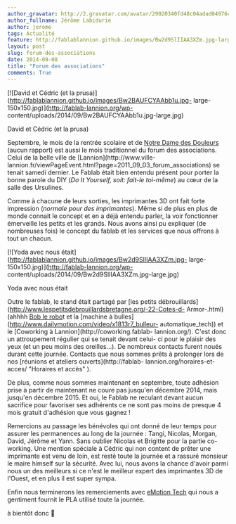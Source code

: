 ```yaml
---
author_gravatar: http://2.gravatar.com/avatar/29020340fd48c04adad04976cb909b4f?s=96&d=mm&r=g
author_fullname: Jérôme Labidurie
author: jerome
tags: Actualité
feature: http://fablablannion.github.io/images/Bw2d9SlIIAA3XZm.jpg-large.jpg
layout: post
slug: forum-des-associations
date: 2014-09-08
title: "Forum des associations"
comments: True
---
```

[![David et Cédric \(et la
prusa\)](http://fablablannion.github.io/images/Bw2BAUFCYAAbb1u.jpg-
large-150x150.jpg)](http://fablab-lannion.org/wp-
content/uploads/2014/09/Bw2BAUFCYAAbb1u.jpg-large.jpg)

David et Cédric (et la prusa)

Septembre, le mois de la rentrée scolaire et de [Notre Dame des
Douleurs](http://fr.wikipedia.org/wiki/Notre-Dame_des_Douleurs) (aucun
rapport) est aussi le mois traditionnel du forum des associations. Celui de la
belle ville de [Lannion](http://www.ville-
lannion.fr/viewPageEvent.html?page=2011_09_03_forum_associations) se tenait
samedi dernier. Le Fablab était bien entendu présent pour porter la bonne
parole du DIY (_Do It Yourself, soit: fait-le toi-même_) au cœur de la salle
des Ursulines.

Comme à chacune de leurs sorties, les imprimantes 3D ont fait forte impression
(_normale pour des imprimantes_). Même si de plus en plus de monde connait le
concept et en a déjà entendu parler, la voir fonctionner émerveille les petits
et les grands. Nous avons ainsi pu expliquer (de nombreuses fois) le concept
du fablab et les services que nous offrons à tout un chacun.

[![Yoda avec nous
était](http://fablablannion.github.io/images/Bw2d9SlIIAA3XZm.jpg-
large-150x150.jpg)](http://fablab-lannion.org/wp-
content/uploads/2014/09/Bw2d9SlIIAA3XZm.jpg-large.jpg)

Yoda avec nous était

Outre le fablab, le stand était partagé par [les petits
débrouillards](http://www.lespetitsdebrouillardsbretagne.org/-22-Cotes-d-
Armor-.html) (ahhhh [Bob le
robo](http://www.dailymotion.com/video/x20oifp_battle-robot-movie_tech)t et la
[machine à bulles](http://www.dailymotion.com/video/x1813r7_bulleur-
automatique_tech)) et le [Coworking à Lannion](http://coworking.fablab-
lannion.org/). C'est donc un attroupement régulier qui se tenait devant celui-
ci pour le plaisir des yeux (et un peu moins des oreilles…). De nombreux
contacts furent noués durant cette journée. Contacts que nous sommes prêts à
prolonger lors de nos [réunions et ateliers ouverts](http://fablab-
lannion.org/horaires-et-acces/ "Horaires et accès" ).

De plus, comme nous sommes maintenant en septembre, toute adhésion prise à
partir de maintenant ne coure pas jusqu'en décembre 2014, mais jusqu'en
décembre 2015. Et oui, le Fablab ne reculant devant aucun sacrifice pour
favoriser ses adhérents ce ne sont pas moins de presque 4 mois gratuit
d'adhésion que vous gagnez !

Remercions au passage les bénévoles qui ont donné de leur temps pour assurer
les permanences au long de la journée : Tangi, Nicolas, Morgan, David, Jérôme
et Yann. Sans oublier Nicolas et Brigitte pour la partie co-working. Une
mention spéciale à Cédric qui non content de prêter une imprimante est venu de
loin, est resté toute la journée et a rassuré monsieur le maire himself sur la
sécurité. Avec lui, nous avons la chance d'avoir parmi nous un des meilleurs
si ce n'est le meilleur expert des imprimantes 3D de l'Ouest, et en plus il
est super sympa.

Enfin nous terminerons les remerciements avec [eMotion
Tech](http://www.emotion-tech.com/) qui nous a gentiment fournit le PLA
utilisé toute la journée.

à bientôt donc 🙂


